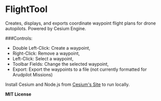 # FlightTool
Creates, displays, and exports coordinate waypoint flight plans for drone autopilots. Powered by Cesium Engine.

###Controls: <br>
 * Double Left-Click: Create a waypoint, <br>
 * Right-Click: Remove a waypoint, <br>
 * Left-Click: Select a waypoint, <br>
 * Toolbar Fields: Change the selected waypoint, <br>
 * Export: Export the waypoints to a file (not currently formatted for Arudpilot Missions)

Install Cesium and Node.js from [Cesium's Site](http://cesiumjs.org/tutorials/cesium-up-and-running/) to run locally.


<b>MIT License</b>

